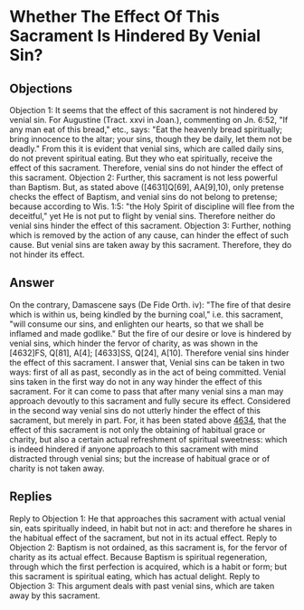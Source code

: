 # Whether The Effect Of This Sacrament Is Hindered By Venial Sin?
## Objections
Objection 1: It seems that the effect of this sacrament is not hindered by venial sin. For Augustine (Tract. xxvi in Joan.), commenting on Jn. 6:52, "If any man eat of this bread," etc., says: "Eat the heavenly bread spiritually; bring innocence to the altar; your sins, though they be daily, let them not be deadly." From this it is evident that venial sins, which are called daily sins, do not prevent spiritual eating. But they who eat spiritually, receive the effect of this sacrament. Therefore, venial sins do not hinder the effect of this sacrament.
Objection 2: Further, this sacrament is not less powerful than Baptism. But, as stated above ([4631]Q[69], AA[9],10), only pretense checks the effect of Baptism, and venial sins do not belong to pretense; because according to Wis. 1:5: "the Holy Spirit of discipline will flee from the deceitful," yet He is not put to flight by venial sins. Therefore neither do venial sins hinder the effect of this sacrament.
Objection 3: Further, nothing which is removed by the action of any cause, can hinder the effect of such cause. But venial sins are taken away by this sacrament. Therefore, they do not hinder its effect.
## Answer
On the contrary, Damascene says (De Fide Orth. iv): "The fire of that desire which is within us, being kindled by the burning coal," i.e. this sacrament, "will consume our sins, and enlighten our hearts, so that we shall be inflamed and made godlike." But the fire of our desire or love is hindered by venial sins, which hinder the fervor of charity, as was shown in the [4632]FS, Q[81], A[4]; [4633]SS, Q[24], A[10]. Therefore venial sins hinder the effect of this sacrament.
I answer that, Venial sins can be taken in two ways: first of all as past, secondly as in the act of being committed. Venial sins taken in the first way do not in any way hinder the effect of this sacrament. For it can come to pass that after many venial sins a man may approach devoutly to this sacrament and fully secure its effect. Considered in the second way venial sins do not utterly hinder the effect of this sacrament, but merely in part. For, it has been stated above [4634](A[1]), that the effect of this sacrament is not only the obtaining of habitual grace or charity, but also a certain actual refreshment of spiritual sweetness: which is indeed hindered if anyone approach to this sacrament with mind distracted through venial sins; but the increase of habitual grace or of charity is not taken away.
## Replies
Reply to Objection 1: He that approaches this sacrament with actual venial sin, eats spiritually indeed, in habit but not in act: and therefore he shares in the habitual effect of the sacrament, but not in its actual effect.
Reply to Objection 2: Baptism is not ordained, as this sacrament is, for the fervor of charity as its actual effect. Because Baptism is spiritual regeneration, through which the first perfection is acquired, which is a habit or form; but this sacrament is spiritual eating, which has actual delight.
Reply to Objection 3: This argument deals with past venial sins, which are taken away by this sacrament.
